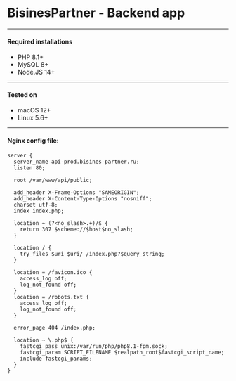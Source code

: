 # BisinesPartner - Backend app

---

#### Required installations

- PHP 8.1+
- MySQL 8+
- Node.JS 14+

---

#### Tested on

- macOS 12+
- Linux 5.6+

---

#### Nginx config file:

```nginx
server {
  server_name api-prod.bisines-partner.ru;
  listen 80;

  root /var/www/api/public;

  add_header X-Frame-Options "SAMEORIGIN";
  add_header X-Content-Type-Options "nosniff";
  charset utf-8;
  index index.php;

  location ~ (?<no_slash>.+)/$ {
    return 307 $scheme://$host$no_slash;
  }

  location / {
    try_files $uri $uri/ /index.php?$query_string;
  }

  location = /favicon.ico {
    access_log off;
    log_not_found off;
  }
  location = /robots.txt {
    access_log off;
    log_not_found off;
  }

  error_page 404 /index.php;

  location ~ \.php$ {
    fastcgi_pass unix:/var/run/php/php8.1-fpm.sock;
    fastcgi_param SCRIPT_FILENAME $realpath_root$fastcgi_script_name;
    include fastcgi_params;
  }
}
```

